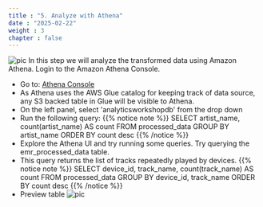 ```yaml
---
title : "5. Analyze with Athena"
date : "2025-02-22"
weight : 3
chapter : false
---
```

![pic](/anworkshopaws/images/a-08.png) 
In this step we will analyze the transformed data using Amazon Athena.
Login to the Amazon Athena Console.
- Go to: [Athena Console](https://console.aws.amazon.com/athena/home?region=us-east-1#query)
- As Athena uses the AWS Glue catalog for keeping track of data source, any S3 backed table in Glue will be visible to Athena.
- On the left panel, select 'analyticsworkshopdb' from the drop down
- Run the following query:
            {{% notice note %}}
        SELECT artist_name, count(artist_name) AS count
        FROM processed_data
        GROUP BY artist_name
        ORDER BY count desc
            {{% /notice %}}
- Explore the Athena UI and try running some queries. Try querying the emr_processed_data table.
- This query returns the list of tracks repeatedly played by devices. 
            {{% notice note %}}
        SELECT device_id,
        track_name,
        count(track_name) AS count
        FROM processed_data
        GROUP BY device_id, track_name
        ORDER BY count desc
            {{% /notice %}}
- Preview table
  ![pic](/anworkshopaws/images/5-analyzewithathena/1.png)